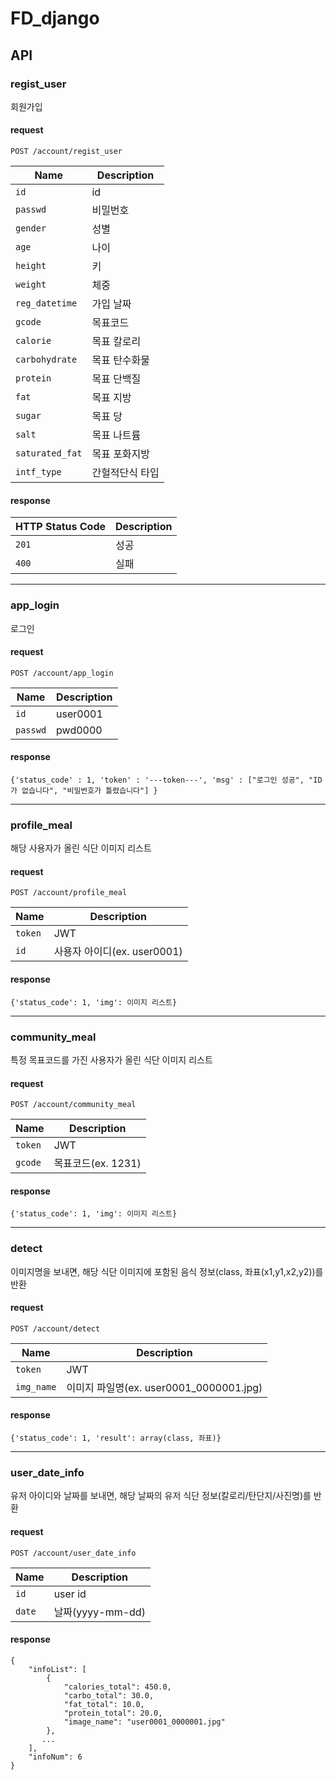 # FD_django

## API

### regist_user
회원가입
#### request
```http
POST /account/regist_user
```
| Name | Description |
| ---- | ----------- |
| `id` | id |
| `passwd` | 비밀번호 |
| `gender` | 성별 |
| `age` | 나이 |
| `height` | 키 |
| `weight` | 체중 |
| `reg_datetime` | 가입 날짜 |
| `gcode` | 목표코드 |
| `calorie` | 목표 칼로리 |
| `carbohydrate` | 목표 탄수화물 |
| `protein` | 목표 단백질 |
| `fat` | 목표 지방 |
| `sugar` | 목표 당 |
| `salt` | 목표 나트륨 |
| `saturated_fat` | 목표 포화지방 |
| `intf_type` | 간헐적단식 타입 |
#### response
| HTTP Status Code | Description |
| ---- | ----------- |
| `201` | 성공 |
| `400` | 실패 |

***
### app_login
로그인
#### request
```http
POST /account/app_login
```

| Name | Description |
| ---- | ----------- |
| `id` | user0001 |
| `passwd` | pwd0000 |

#### response
`
{'status_code' : 1, 'token' : '---token---', 'msg' : ["로그인 성공", "ID가 없습니다", "비밀번호가 틀렸습니다"] }
`

***
### profile_meal
해당 사용자가 올린 식단 이미지 리스트
#### request
```http
POST /account/profile_meal
```
| Name | Description |
| ---- | ----------- |
| `token` | JWT |
| `id` | 사용자 아이디(ex. user0001) |

#### response
`{'status_code': 1, 'img': 이미지 리스트}`

***
### community_meal
특정 목표코드를 가진 사용자가 올린 식단 이미지 리스트
#### request
```http
POST /account/community_meal
```
| Name | Description |
| ---- | ----------- |
| `token` | JWT |
| `gcode` | 목표코드(ex. 1231) |

#### response
`{'status_code': 1, 'img': 이미지 리스트}`

***
### detect
이미지명을 보내면, 해당 식단 이미지에 포함된 음식 정보(class, 좌표(x1,y1,x2,y2))를 반환
#### request
```http
POST /account/detect
```
| Name | Description |
| ---- | ----------- |
| `token` | JWT |
| `img_name` | 이미지 파일명(ex. user0001_0000001.jpg) |

#### response
`{'status_code': 1, 'result': array(class, 좌표)}`

***
### user_date_info
유저 아이디와 날짜를 보내면, 해당 날짜의 유저 식단 정보(칼로리/탄단지/사진명)를 반환
#### request
```http
POST /account/user_date_info
```
| Name | Description |
| ---- | ----------- |
| `id` | user id |
| `date` | 날짜(yyyy-mm-dd) |

#### response
```
{
    "infoList": [
        {
            "calories_total": 450.0,
            "carbo_total": 30.0,
            "fat_total": 10.0,
            "protein_total": 20.0,
            "image_name": "user0001_0000001.jpg"
        },
       ...
    ],
    "infoNum": 6
}

```